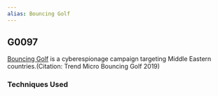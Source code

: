 ```yaml
---
alias: Bouncing Golf
---
```


## G0097

[Bouncing Golf](https://attack.mitre.org/groups/G0097) is a cyberespionage campaign targeting Middle Eastern countries.(Citation: Trend Micro Bouncing Golf 2019)


### Techniques Used
